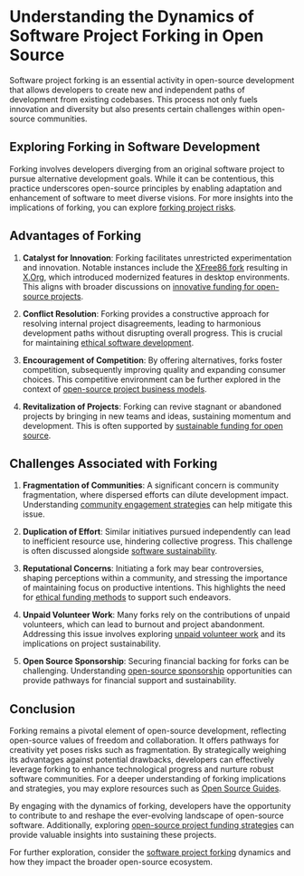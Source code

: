 # Understanding the Dynamics of Software Project Forking in Open Source

Software project forking is an essential activity in open-source development that allows developers to create new and independent paths of development from existing codebases. This process not only fuels innovation and diversity but also presents certain challenges within open-source communities.

## Exploring Forking in Software Development

Forking involves developers diverging from an original software project to pursue alternative development goals. While it can be contentious, this practice underscores open-source principles by enabling adaptation and enhancement of software to meet diverse visions. For more insights into the implications of forking, you can explore [forking project risks](https://www.license-token.com/wiki/forking-project-risks).

## Advantages of Forking

1. **Catalyst for Innovation**: Forking facilitates unrestricted experimentation and innovation. Notable instances include the [XFree86 fork](https://en.wikipedia.org/wiki/XFree86) resulting in [X.Org](https://www.x.org/wiki/), which introduced modernized features in desktop environments. This aligns with broader discussions on [innovative funding for open-source projects](https://www.license-token.com/wiki/innovative-funding-for-open-source-projects).

2. **Conflict Resolution**: Forking provides a constructive approach for resolving internal project disagreements, leading to harmonious development paths without disrupting overall progress. This is crucial for maintaining [ethical software development](https://www.license-token.com/wiki/ethical-software-development).

3. **Encouragement of Competition**: By offering alternatives, forks foster competition, subsequently improving quality and expanding consumer choices. This competitive environment can be further explored in the context of [open-source project business models](https://www.license-token.com/wiki/open-source-project-business-models).

4. **Revitalization of Projects**: Forking can revive stagnant or abandoned projects by bringing in new teams and ideas, sustaining momentum and development. This is often supported by [sustainable funding for open source](https://www.license-token.com/wiki/sustainable-funding-for-open-source).

## Challenges Associated with Forking

1. **Fragmentation of Communities**: A significant concern is community fragmentation, where dispersed efforts can dilute development impact. Understanding [community engagement strategies](https://www.license-token.com/wiki/community-engagement-strategies) can help mitigate this issue.

2. **Duplication of Effort**: Similar initiatives pursued independently can lead to inefficient resource use, hindering collective progress. This challenge is often discussed alongside [software sustainability](https://www.license-token.com/wiki/software-sustainability).

3. **Reputational Concerns**: Initiating a fork may bear controversies, shaping perceptions within a community, and stressing the importance of maintaining focus on productive intentions. This highlights the need for [ethical funding methods](https://www.license-token.com/wiki/ethical-funding-methods) to support such endeavors.

4. **Unpaid Volunteer Work**: Many forks rely on the contributions of unpaid volunteers, which can lead to burnout and project abandonment. Addressing this issue involves exploring [unpaid volunteer work](https://www.license-token.com/wiki/unpaid-volunteer-work) and its implications on project sustainability.

5. **Open Source Sponsorship**: Securing financial backing for forks can be challenging. Understanding [open-source sponsorship](https://www.license-token.com/wiki/open-source-sponsorship) opportunities can provide pathways for financial support and sustainability.

## Conclusion

Forking remains a pivotal element of open-source development, reflecting open-source values of freedom and collaboration. It offers pathways for creativity yet poses risks such as fragmentation. By strategically weighing its advantages against potential drawbacks, developers can effectively leverage forking to enhance technological progress and nurture robust software communities. For a deeper understanding of forking implications and strategies, you may explore resources such as [Open Source Guides](https://opensource.guide/).

By engaging with the dynamics of forking, developers have the opportunity to contribute to and reshape the ever-evolving landscape of open-source software. Additionally, exploring [open-source project funding strategies](https://www.license-token.com/wiki/open-source-project-funding-strategies) can provide valuable insights into sustaining these projects.

For further exploration, consider the [software project forking](https://www.license-token.com/wiki/software-project-forking) dynamics and how they impact the broader open-source ecosystem.